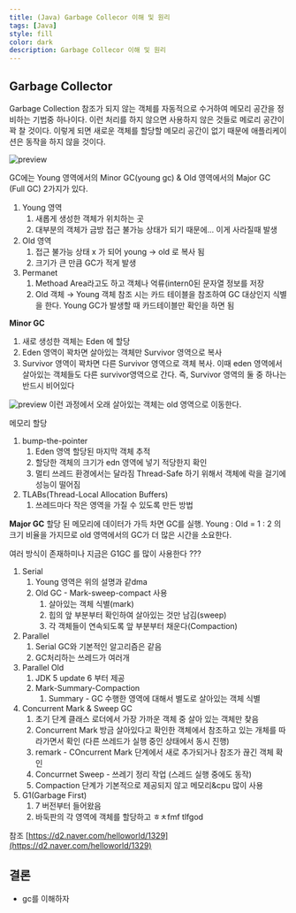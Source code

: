 ```yaml
---
title: (Java) Garbage Collecor 이해 및 원리
tags: [Java]
style: fill
color: dark
description: Garbage Collecor 이해 및 원리
---
```


## Garbage Collector
Garbage Collection 참조가 되지 않는 객체를 자동적으로 수거하여 메모리 공간을 정비하는 기법중 하나이다. 이런 처리를 하지 않으면 사용하지 않은 것들로 메로리 공간이 꽉 찰 것이다. 이렇게 되면 새로운 객체를 할당할 메모리 공간이 없기 때문에 애플리케이션은 동작을 하지 않을 것이다.

![preview](https://s3.us-west-2.amazonaws.com/secure.notion-static.com/b821f0e4-1c9c-4040-a553-091cd19eaab7/Untitled.png?X-Amz-Algorithm=AWS4-HMAC-SHA256&X-Amz-Content-Sha256=UNSIGNED-PAYLOAD&X-Amz-Credential=AKIAT73L2G45EIPT3X45%2F20220221%2Fus-west-2%2Fs3%2Faws4_request&X-Amz-Date=20220221T135844Z&X-Amz-Expires=86400&X-Amz-Signature=072b73122393fd63f54d606a6fe6b4ce2b27bb2660fa3d1e6f67314b4721fc90&X-Amz-SignedHeaders=host&response-content-disposition=filename%20%3D%22Untitled.png%22&x-id=GetObject)

GC에는 Young 영역에서의 Minor GC(young gc) & Old 영역에서의 Major GC (Full GC) 2가지가 있다.

1. Young 영역
    1. 새롭게 생성한 객체가 위치하는 곳
    2. 대부분의 객체가 금방 접근 불가능 상태가 되기 때문에... 이게 사라질때 발생
2. Old 영역
    1. 접근 불가능 상태 x 가 되어 young → old 로 복사 됨
    2. 크기가 큰 만큼 GC가 적게 발생
3. Permanet
    1. Methoad Area라고도 하고 객체나 억류(intern0된 문자열 정보를 저장
    2. Old 객체 → Young 객체 참조 시는 카드 테이블을 참조하여 GC 대상인지 식별을 한다. Young GC가 발생할 때 카드테이블만 확인을 하면 됨


**Minor GC**
1. 새로 생성한 객체는 Eden 에 할당
2. Eden 영역이 꽉차면 살아있는 객체만 Survivor 영역으로 복사
3. Survivor 영역이 꽉차면 다른 Survivor 영역으로 객체 복사. 이때 eden 영역에서 살아있는 객체들도 다른 survivor영역으로 간다. 즉, Survivor 영역의 둘 중 하나는 반드시 비어있다

![preview](https://s3.us-west-2.amazonaws.com/secure.notion-static.com/60d53e00-0787-48ea-a8f0-69d1efc8db1a/Untitled.png?X-Amz-Algorithm=AWS4-HMAC-SHA256&X-Amz-Content-Sha256=UNSIGNED-PAYLOAD&X-Amz-Credential=AKIAT73L2G45EIPT3X45%2F20220221%2Fus-west-2%2Fs3%2Faws4_request&X-Amz-Date=20220221T135851Z&X-Amz-Expires=86400&X-Amz-Signature=2c56bb220cf9cf140415c29f86060d56e81cc8a9342ca3bd463d61bd014ae418&X-Amz-SignedHeaders=host&response-content-disposition=filename%20%3D%22Untitled.png%22&x-id=GetObject)
이런 과정에서 오래 살아있는 객체는 old 영역으로 이동한다.

메모리 할당

1. bump-the-pointer
    1. Eden 영역 할당된 마지막 객체 추적
    2. 할당한 객체의 크기가 edn 영역에 넣기 적당한지 확인
    3. 멀티 쓰레드 환경에서는 달라짐 Thread-Safe 하기 위해서 객체에 락을 걸기에 성능이 떨어짐
2. TLABs(Thread-Local Allocation Buffers)
    1. 쓰레드마다 작은 영역을 가질 수 있도록 만든 방법

**Major GC**
할당 된 메모리에 데이터가 가득 차면 GC를 실행. Young : Old = 1 : 2 의 크기 비율을 가지므로 old 영역에서의 GC가 더 많은 시간을 소요한다.

여러 방식이 존재하미나 지금은 G1GC 를 많이 사용한다 ???

1. Serial
    1. Young 영역은 위의 설명과 같dma
    2. Old GC - Mark-sweep-compact 사용
        1. 살아있는 객체 식별(mark)
        2. 힙의 앞 부분부터 확인하여 살아있는 것만 남김(sweep)
        3. 각 객체들이 연속되도록 앞 부분부터 채운다(Compaction)
2. Parallel
    1. Serial GC와 기본적인 알고리즘은 같음
    2. GC처리하는 쓰레드가 여러개
3. Parallel Old
    1. JDK 5 update 6 부터 제공
    2. Mark-Summary-Compaction
        1. Summary - GC 수행한 영역에 대해서 별도로 살아있는 객체 식별
4. Concurrent Mark & Sweep GC
    1. 초기 단계 클래스 로더에서 가장 가까운 객체 중 살아 있는 객체만 찾음
    2. Concurrent Mark 방금 살아있다고 확인한 객체에서 참조하고 있는 개체를 따라가면서 확인 (다른 쓰레드가 실행 중인 상태에서 동시 진행)
    3. remark - COncurrent Mark 단계에서 새로 추가되거나 참조가 끊긴 객체 확인
    4. Concurrnet Sweep - 쓰레기 정리 작업 (스레드 실행 중에도 동작)
    5. Compaction 단계가 기본적으로 제공되지 않고 메모리&cpu 많이 사용
5. G1(Garbage First)
    1. 7 버전부터 들어왔음
    2. 바둑판의 각 영역에 객체를 할당하고 ㅎㅊfmf tlfgod

참조 [https://d2.naver.com/helloworld/1329](https://d2.naver.com/helloworld/1329)

## 결론
- gc를 이해하자
